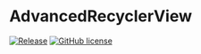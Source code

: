 # AdvancedRecyclerView
[![Release](https://jitpack.io/v/StephenVinouze/AdvancedRecyclerView.svg)](https://jitpack.io/#StephenVinouze/AdvancedRecyclerView)
[![GitHub
license](http://img.shields.io/badge/license-APACHE2-blue.svg)](https://github.com/StephenVinouze/AdvancedRecyclerView/blob/master/LICENSE)

